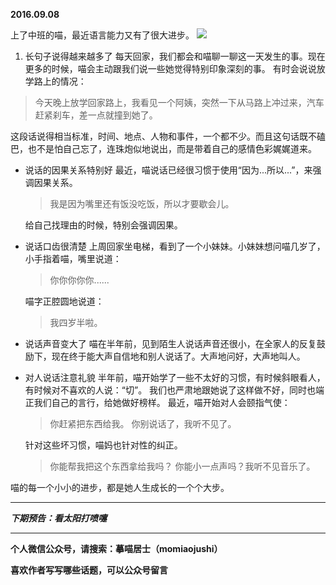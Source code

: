 **2016.09.08**

上了中班的喵，最近语言能力又有了很大进步。
![](http://upload-images.jianshu.io/upload_images/51001-139d4ea88c950c36.jpg?imageMogr2/auto-orient/strip%7CimageView2/2/w/1240)

1. 长句子说得越来越多了
  每天回家，我们都会和喵聊一聊这一天发生的事。现在更多的时候，喵会主动跟我们说一些她觉得特别印象深刻的事。
  有时会说说放学路上的情况：
  >今天晚上放学回家路上，我看见一个阿姨，突然一下从马路上冲过来，汽车赶紧刹车，差一点就撞到她了。
  
  这段话说得相当标准，时间、地点、人物和事件，一个都不少。而且这句话既不磕巴，也不是怕自己忘了，连珠炮似地说出，而是带着自己的感情色彩娓娓道来。
* 说话的因果关系特别好
  最近，喵说话已经很习惯于使用“因为...所以...”，来强调因果关系。
  >我是因为嘴里还有饭没吃饭，所以才要歇会儿。
  
  给自己找理由的时候，特别会强调因果。
* 说话口齿很清楚
  上周回家坐电梯，看到了一个小妹妹。小妹妹想问喵几岁了，小手指着喵，嘴里说道：
  >你你你你你......
  
  喵字正腔圆地说道：
  >我四岁半啦。
  
* 说话声音变大了
  喵在半年前，见到陌生人说话声音还很小，在全家人的反复鼓励下，现在终于能大声自信地和别人说话了。大声地问好，大声地叫人。

* 对人说话注意礼貌
  半年前，喵开始学了一些不太好的习惯，有时候斜眼看人，有时候对不喜欢的人说：“切”。
  我们也严肃地跟她说了这样做不好，同时也端正我们自己的言行，给她做好榜样。
  最近，喵开始对人会颐指气使：
  >你赶紧把东西给我。
  >你别说话了，我听不见了。
  
  针对这些坏习惯，喵妈也针对性的纠正。
  >你能帮我把这个东西拿给我吗？
  >你能小一点声吗？我听不见音乐了。

喵的每一个小小的进步，都是她人生成长的一个个大步。
***

***下期预告：看太阳打喷嚏***

***

**个人微信公众号，请搜索：摹喵居士（momiaojushi）**

**喜欢作者写写哪些话题，可以公众号留言**